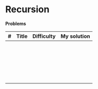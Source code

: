 # Recursion



**Problems**

|  #   | Title | Difficulty | My solution |
| :--: | ----- | :--------: | :---------: |
|      |       |            |             |
|      |       |            |             |
|      |       |            |             |
|      |       |            |             |
|      |       |            |             |
|      |       |            |             |
|      |       |            |             |
|      |       |            |             |
|      |       |            |             |
|      |       |            |             |
|      |       |            |             |
|      |       |            |             |
|      |       |            |             |
|      |       |            |             |
|      |       |            |             |
|      |       |            |             |
|      |       |            |             |
|      |       |            |             |
|      |       |            |             |
|      |       |            |             |
|      |       |            |             |
|      |       |            |             |

